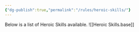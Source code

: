 ```yaml
---
{"dg-publish":true,"permalink":"/rules/heroic-skills/"}
---
```


Below is a list of Heroic Skills available.
![[Heroic Skills.base]]
